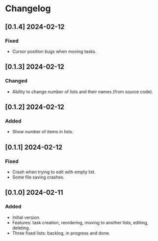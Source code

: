 # Changelog

## [0.1.4] 2024-02-12

### Fixed

- Cursor position bugs when moving tasks.

## [0.1.3] 2024-02-12

### Changed

- Ability to change number of lists and their names (from source code).

## [0.1.2] 2024-02-12

### Added

- Show number of items in lists.

## [0.1.1] 2024-02-12

### Fixed

- Crash when trying to edit with empty list.
- Some file saving crashes.

## [0.1.0] 2024-02-11

### Added

- Initial version. 
- Features: task creation, reordering, moving to another lists, editing, deleting.
- Three fixed lists: backlog, in progress and done.
